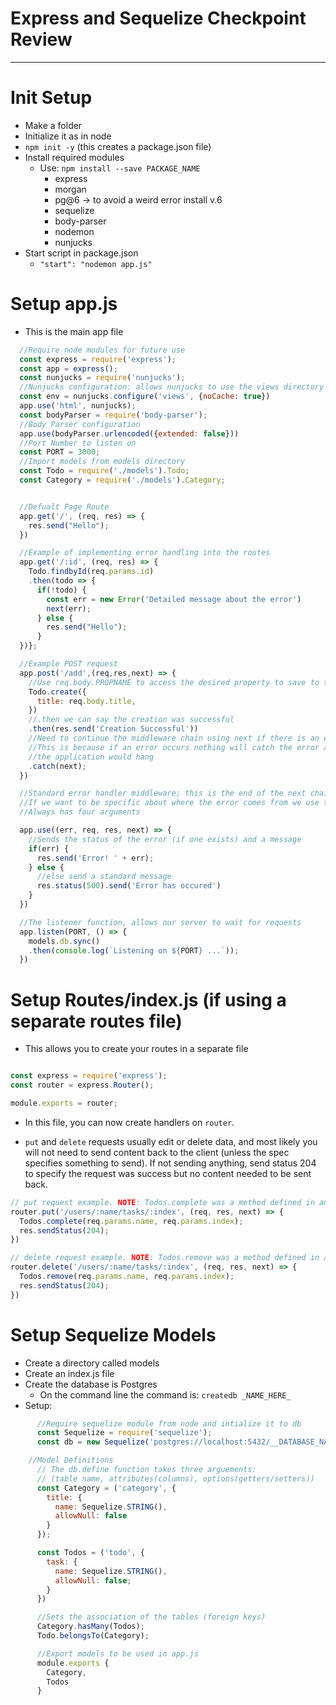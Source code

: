 # Express and Sequelize Checkpoint Review
---
# Init Setup
- Make a folder
- Initialize it as in node
- ``` npm init -y ``` (this creates a package.json file)
- Install required modules
  - Use: ``` npm install --save PACKAGE_NAME ```
    - express
    - morgan
    - pg@6 -> to avoid a weird error install v.6
    - sequelize
    - body-parser
    - nodemon
    - nunjucks
- Start script in package.json
  - ``` "start": "nodemon app.js" ```

# Setup app.js
- This is the main app file
```javascript
  //Require node modules for future use
  const express = require('express');
  const app = express();
  const nunjucks = require('nunjucks');
  //Nunjucks configuration: allows nunjucks to use the views directory to render content dynamically
  const env = nunjucks.configure('views', {noCache: true})
  app.use('html', nunjucks);
  const bodyParser = require('body-parser');
  //Body Parser configuration
  app.use(bodyParser.urlencoded({extended: false}))
  //Port Number to listen on
  const PORT = 3000;
  //Import models from models directory
  const Todo = require('./models').Todo;
  const Category = require('./models').Category;


  //Defualt Page Route
  app.get('/', (req, res) => {
    res.send("Hello");
  })

  //Example of implementing error handling into the routes
  app.get('/:id', (req, res) => {
    Todo.findbyId(req.params.id)
    .then(todo => {
      if(!todo) {
        const err = new Error('Detailed message about the error')
        next(err);
      } else {
        res.send("Hello");
      }
  })};

  //Example POST request
  app.post('/add',(req,res,next) => {
    //Use req.body.PROPNAME to access the desired property to save to the db
    Todo.create({
      title: req.body.title,
    })
    //.then we can say the creation was successful
    .then(res.send('Creation Successful'))
    //Need to continue the middleware chain using next if there is an error
    //This is because if an error occurs nothing will catch the error and
    //the application would hang
    .catch(next);
  })

  //Standard error handler middleware; this is the end of the next chain
  //If we want to be specific about where the error comes from we use the following
  //Always has four arguments

  app.use((err, req, res, next) => {
    //Sends the status of the error (if one exists) and a message
    if(err) {
      res.send('Error! ' + err);
    } else {
      //else send a standard message
      res.status(500).send('Error has occured')
    }
  })

  //The listener function, allows our server to wait for requests
  app.listen(PORT, () => {
    models.db.sync()
    .then(console.log(`Listening on ${PORT} ...`));
  })

```

# Setup Routes/index.js (if using a separate routes file)

- This allows you to create your routes in a separate file

```javascript

const express = require('express');
const router = express.Router();

module.exports = router;
```
- In this file, you can now create handlers on `router`.

- `put` and `delete` requests usually edit or delete data, and most likely you will not need to send content back to the client (unless the spec specifies something to send). If not sending anything, send status 204 to specify the request was success but no content needed to be sent back.

```javascript
// put request example. NOTE: Todos.complete was a method defined in another file (not built in!!)
router.put('/users/:name/tasks/:index', (req, res, next) => {
  Todos.complete(req.params.name, req.params.index);
  res.sendStatus(204);
})

// delete request example. NOTE: Todos.remove was a method defined in another file (not built in!!)
router.delete('/users/:name/tasks/:index', (req, res, next) => {
  Todos.remove(req.params.name, req.params.index);
  res.sendStatus(204);
})
```

# Setup Sequelize Models
- Create a directory called models
- Create an index.js file
- Create the database is Postgres
  - On the command line the command is: ``` createdb _NAME_HERE_ ```
- Setup:
```javascript
      //Require sequelize module from node and intialize it to db
      const Sequelize = require('sequelize');
      const db = new Sequelize('postgres://localhost:5432/__DATABASE_NAME_HERE__')

    //Model Definitions
      // The db.define function takes three arguements:
      // (table name, attributes(columns), options(getters/setters))
      const Category = ('category', {
        title: {
          name: Sequelize.STRING(),
          allowNull: false
        }
      });

      const Todos = ('todo', {
        task: {
          name: Sequelize.STRING(),
          allowNull: false;
        }
      })

      //Sets the association of the tables (foreign keys)
      Category.hasMany(Todos);
      Todo.belongsTo(Category);

      //Export models to be used in app.js
      module.exports {
        Category,
        Todos
      }
```
